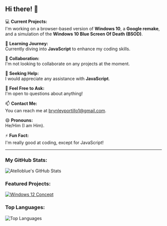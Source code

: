 ## Hi there! 👋

💻 **Current Projects:**  
I'm working on a browser-based version of **Windows 10**, a **Google remake**, and a simulation of the **Windows 10 Blue Screen Of Death (BSOD)**.

🌱 **Learning Journey:**  
Currently diving into **JavaScript** to enhance my coding skills.

🤝 **Collaboration:**  
I'm not looking to collaborate on any projects at the moment.

🤔 **Seeking Help:**  
I would appreciate any assistance with **JavaScript**.

💬 **Feel Free to Ask:**  
I'm open to questions about anything!

📫 **Contact Me:**  
You can reach me at [brynleyportillo1@gmail.com](mailto:brynleyportillo1@gmail.com).

😄 **Pronouns:**  
He/Him (I am Him).

⚡ **Fun Fact:**  
I'm really good at coding, except for JavaScript!

---

### My GitHub Stats:

![Atelloblue's GitHub Stats](https://github-readme-stats.vercel.app/api?rank_icon=github&username=atelloblue&theme=dark&show_icons=true)

### Featured Projects:

[![Windows 12 Concept](https://github-readme-stats.vercel.app/api/pin/?theme=dark&username=atelloblue&repo=Windows-12-CONCEPT)](https://github.com/Atelloblue/Windows-12-CONCEPT)

### Top Languages:

![Top Languages](https://github-readme-stats.vercel.app/api/top-langs/?theme=dark&username=atelloblue&layout=compact)